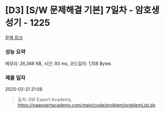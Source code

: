 # [D3] [S/W 문제해결 기본] 7일차 - 암호생성기 - 1225 

[문제 링크](https://swexpertacademy.com/main/code/problem/problemDetail.do?contestProbId=AV14uWl6AF0CFAYD) 

### 성능 요약

메모리: 26,368 KB, 시간: 93 ms, 코드길이: 1,158 Bytes

### 제출 일자

2025-02-21 21:08



> 출처: SW Expert Academy, https://swexpertacademy.com/main/code/problem/problemList.do